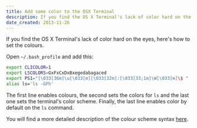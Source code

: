 ```yaml
---
title: Add some color to the OSX Terminal
description: If you find the OS X Terminal's lack of color hard on the eyes, here's how to set the colors.
date_created: 2013-11-26
---
```


If you find the OS X Terminal's lack of color hard on the eyes, here's how to set the colours.

Open `~/.bash_profile` and add this:

```bash
export CLICOLOR=1
export LSCOLORS=GxFxCxDxBxegedabagaced
export PS1="[\033[36m]\u[\033[m][\033[32m]:[\033[33;1m]\W[\033[m]\$ "
alias ls='ls -GFh'
```

The first line enables colours, the second sets the colors for `ls` and the last one sets the terminal's color scheme. Finally, the last line enables color by default on the `ls` command.

You will find a more detailed description of the colour scheme syntax [here](http://blog.taylormcgann.com/tag/prompt-color/).


